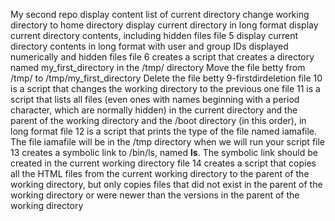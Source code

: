 My second repo
display content list of current directory
change working directory to home directory
display current directory in long format
display current directory contents, including hidden files
file 5 display current directory contents in long format with user and group IDs displayed numerically and hidden files
file 6 creates a script that creates a directory named my_first_directory in the /tmp/ directory
Move the file betty from /tmp/ to /tmp/my_first_directory
Delete the file betty
9-firstdirdeletion
file 10 is a script that changes the working directory to the previous one
file 11 is a script that lists all files (even ones with names beginning with a period character, which are normally hidden) in the current directory and the parent of the working directory and the /boot directory (in this order), in long format
file 12 is a script that prints the type of the file named iamafile. The file iamafile will be in the /tmp directory when we will run your script
file 13 creates a symbolic link to /bin/ls, named __ls__. The symbolic link should be created in the current working directory
file 14 creates a script that copies all the HTML files from the current working directory to the parent of the working directory, but only copies files that did not exist in the parent of the working directory or were newer than the versions in the parent of the working directory
